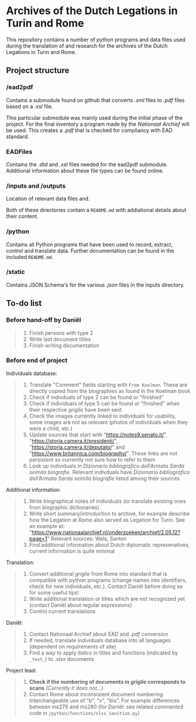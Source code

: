 # Archives of the Dutch Legations in Turin and Rome

This repository contains a number of python programs and data files used during the translation of and research for the archives of the Dutch Legations in Turin and Rome.

## Project structure

### /ead2pdf

Contains a submodule found on github that converts _.xml_ files to _.pdf_ files based on a _.xsl_ file.

This particular submodule was mainly used during the initial phase of the project. For the final inventory a program made by the _Nationaal Archief_ will be used. This creates a _.pdf_ that is checked for compliancy with EAD standard.

### EADFiles

Contains the _.dtd_ and _.xsl_ files needed for the ead2pdf submodule. Additional information about these file types can be found online.

### /inputs and /outputs

Location of relevant data files and.

Both of these directories contain a `README.md` with addiational details about their content.

### /python

Contains all Python programs that have been used to record, extract, control and translate data.
Further documentation can be found in the included `README.md`.

### /static

Contains JSON Schema's for the various _.json_ files in the inputs directory.

## To-do list

### Before hand-off by Daniël

>1) Finish persons with type 2
>2) Write last document titles
>3) Finish writing documentation

### Before end of project

Individuals database:

>1) Translate "Comment" fields starting with `From Koelman`. These are directly copied from the biographies as found in the Koelman book
>2) Check if indivduals of type 2 can be found or "finished"
>3) Check if individuals of type 5 can be found or "finished" when their respective _griglie_ have been sent
>4) Check the images currently linked to individuals for usability, some images are not as relevant (photos of individuals when they were a child, etc.)
>5) Update sources that start with "https://notes9.senato.it/", "https://storia.camera.it/presidenti/", "https://storia.camera.it/deputato/" and "https://www.britannica.com/biography/". These links are not persistent so currently not sure how to refer to them
>6) Look up individuals in _Dizionario bibliografico dell’Armata Sarda seimila biografie_. Relevant indivduals have _Dizionario bibliografico dell’Armata Sarda seimila biografie_ listed among their sources

Additional information:

>1) Write biographical notes of individuals (or translate existing ones from biographic dictionaries)
>2) Write short summary/introduction to archive, for example describe how the Legation at Rome also served as Legation for Turin. See an example at: "https://www.nationaalarchief.nl/onderzoeken/archief/2.05.12?page=1"
>    Relevant sources: Wels, Santen
>3) Find additional information about Dutch diplomatic represenatives, current information is quite minimal

Translation:

>1) Convert additional _griglie_ from Rome into standard that is compatible with python programs (change names into identifiers, check for new individuals, etc.). Contact Daniël before doing so for some useful tips!
>2) Write additional translation or titles which are not recognized yet (contact Daniël about regular expressions)
>3) Control current translations

Daniël:

>1) Contact Nationaal Archief about EAD and _.pdf_ conversion
>2) If needed, translate individuals database into all languages (dependent on requirements of site)
>3) Find a way to apply _italics_ in titles and functions (indicated by `_text_`) to _.xlsx_ documents

Project lead:

>1) **Check if the numbering of documents in _griglie_ corresponds to scans** _(Currently it does not...)_
>2) Contact Rome about inconsistent document numbering. Interchangeable use of "b", "v", "bis". For example differences between ms279 and ms280 (for Daniël: see related commented code in `/python/functions/xlsx_sanitize.py`)
